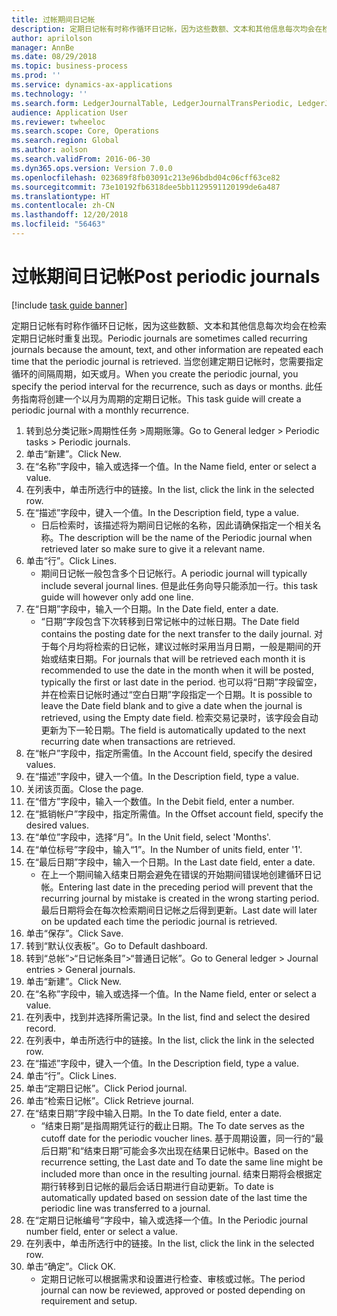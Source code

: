 ```yaml
---
title: 过帐期间日记帐
description: 定期日记帐有时称作循环日记帐，因为这些数额、文本和其他信息每次均会在检索定期日记帐时重复出现。
author: aprilolson
manager: AnnBe
ms.date: 08/29/2018
ms.topic: business-process
ms.prod: ''
ms.service: dynamics-ax-applications
ms.technology: ''
ms.search.form: LedgerJournalTable, LedgerJournalTransPeriodic, LedgerJournalTransDaily
audience: Application User
ms.reviewer: twheeloc
ms.search.scope: Core, Operations
ms.search.region: Global
ms.author: aolson
ms.search.validFrom: 2016-06-30
ms.dyn365.ops.version: Version 7.0.0
ms.openlocfilehash: 023689f8fb03091c213e96bdbd04c06cff63ce82
ms.sourcegitcommit: 73e10192fb6318dee5bb1129591120199de6a487
ms.translationtype: HT
ms.contentlocale: zh-CN
ms.lasthandoff: 12/20/2018
ms.locfileid: "56463"
---
```

# <a name="post-periodic-journals"></a><span data-ttu-id="e1c7e-103">过帐期间日记帐</span><span class="sxs-lookup"><span data-stu-id="e1c7e-103">Post periodic journals</span></span>

[!include [task guide banner](../../includes/task-guide-banner.md)]

<span data-ttu-id="e1c7e-104">定期日记帐有时称作循环日记帐，因为这些数额、文本和其他信息每次均会在检索定期日记帐时重复出现。</span><span class="sxs-lookup"><span data-stu-id="e1c7e-104">Periodic journals are sometimes called recurring journals because the amount, text, and other information are repeated each time that the periodic journal is retrieved.</span></span> <span data-ttu-id="e1c7e-105">当您创建定期日记帐时，您需要指定循环的间隔周期，如天或月。</span><span class="sxs-lookup"><span data-stu-id="e1c7e-105">When you create the periodic journal, you specify the period interval for the recurrence, such as days or months.</span></span> <span data-ttu-id="e1c7e-106">此任务指南将创建一个以月为周期的定期日记帐。</span><span class="sxs-lookup"><span data-stu-id="e1c7e-106">This task guide will create a periodic journal with a monthly recurrence.</span></span>



1. <span data-ttu-id="e1c7e-107">转到总分类记账>周期性任务 >周期账簿。</span><span class="sxs-lookup"><span data-stu-id="e1c7e-107">Go to General ledger > Periodic tasks > Periodic journals.</span></span>
2. <span data-ttu-id="e1c7e-108">单击“新建”。</span><span class="sxs-lookup"><span data-stu-id="e1c7e-108">Click New.</span></span>
3. <span data-ttu-id="e1c7e-109">在“名称”字段中，输入或选择一个值。</span><span class="sxs-lookup"><span data-stu-id="e1c7e-109">In the Name field, enter or select a value.</span></span>
4. <span data-ttu-id="e1c7e-110">在列表中，单击所选行中的链接。</span><span class="sxs-lookup"><span data-stu-id="e1c7e-110">In the list, click the link in the selected row.</span></span>
5. <span data-ttu-id="e1c7e-111">在“描述”字段中，键入一个值。</span><span class="sxs-lookup"><span data-stu-id="e1c7e-111">In the Description field, type a value.</span></span>
    * <span data-ttu-id="e1c7e-112">日后检索时，该描述将为期间日记帐的名称，因此请确保指定一个相关名称。</span><span class="sxs-lookup"><span data-stu-id="e1c7e-112">The description will be the name of the Periodic journal when retrieved later so make sure to give it a relevant name.</span></span>  
6. <span data-ttu-id="e1c7e-113">单击“行”。</span><span class="sxs-lookup"><span data-stu-id="e1c7e-113">Click Lines.</span></span>
    * <span data-ttu-id="e1c7e-114">期间日记帐一般包含多个日记帐行。</span><span class="sxs-lookup"><span data-stu-id="e1c7e-114">A periodic journal will typically include several journal lines.</span></span> <span data-ttu-id="e1c7e-115">但是此任务向导只能添加一行。</span><span class="sxs-lookup"><span data-stu-id="e1c7e-115">this task guide will however only add one line.</span></span>  
7. <span data-ttu-id="e1c7e-116">在“日期”字段中，输入一个日期。</span><span class="sxs-lookup"><span data-stu-id="e1c7e-116">In the Date field, enter a date.</span></span>
    * <span data-ttu-id="e1c7e-117">“日期”字段包含下次转移到日常记帐中的过帐日期。</span><span class="sxs-lookup"><span data-stu-id="e1c7e-117">The Date field contains the posting date for the next transfer to the daily journal.</span></span> <span data-ttu-id="e1c7e-118">对于每个月均将检索的日记帐，建议过帐时采用当月日期，一般是期间的开始或结束日期。</span><span class="sxs-lookup"><span data-stu-id="e1c7e-118">For journals that will be retrieved each month it is recommended to use the date in the month when it will be posted, typically the first or last date in the period.</span></span> <span data-ttu-id="e1c7e-119">也可以将“日期”字段留空，并在检索日记帐时通过“空白日期”字段指定一个日期。</span><span class="sxs-lookup"><span data-stu-id="e1c7e-119">It is possible to leave the Date field blank and to give a date when the journal is retrieved, using the Empty date field.</span></span>    <span data-ttu-id="e1c7e-120">检索交易记录时，该字段会自动更新为下一轮日期。</span><span class="sxs-lookup"><span data-stu-id="e1c7e-120">The field is automatically updated to the next recurring date when transactions are retrieved.</span></span>  
8. <span data-ttu-id="e1c7e-121">在“帐户”字段中，指定所需值。</span><span class="sxs-lookup"><span data-stu-id="e1c7e-121">In the Account field, specify the desired values.</span></span>
9. <span data-ttu-id="e1c7e-122">在“描述”字段中，键入一个值。</span><span class="sxs-lookup"><span data-stu-id="e1c7e-122">In the Description field, type a value.</span></span>
10. <span data-ttu-id="e1c7e-123">关闭该页面。</span><span class="sxs-lookup"><span data-stu-id="e1c7e-123">Close the page.</span></span>
11. <span data-ttu-id="e1c7e-124">在“借方”字段中，输入一个数值。</span><span class="sxs-lookup"><span data-stu-id="e1c7e-124">In the Debit field, enter a number.</span></span>
12. <span data-ttu-id="e1c7e-125">在“抵销帐户”字段中，指定所需值。</span><span class="sxs-lookup"><span data-stu-id="e1c7e-125">In the Offset account field, specify the desired values.</span></span>
13. <span data-ttu-id="e1c7e-126">在“单位”字段中，选择“月”。</span><span class="sxs-lookup"><span data-stu-id="e1c7e-126">In the Unit field, select 'Months'.</span></span>
14. <span data-ttu-id="e1c7e-127">在“单位标号”字段中，输入“1”。</span><span class="sxs-lookup"><span data-stu-id="e1c7e-127">In the Number of units field, enter '1'.</span></span>
15. <span data-ttu-id="e1c7e-128">在“最后日期”字段中，输入一个日期。</span><span class="sxs-lookup"><span data-stu-id="e1c7e-128">In the Last date field, enter a date.</span></span>
    * <span data-ttu-id="e1c7e-129">在上一个期间输入结束日期会避免在错误的开始期间错误地创建循环日记帐。</span><span class="sxs-lookup"><span data-stu-id="e1c7e-129">Entering last date in the preceding period will prevent that the recurring journal by mistake is created in the wrong starting period.</span></span> <span data-ttu-id="e1c7e-130">最后日期将会在每次检索期间日记帐之后得到更新。</span><span class="sxs-lookup"><span data-stu-id="e1c7e-130">Last date will later on be updated each time the periodic journal is retrieved.</span></span>  
16. <span data-ttu-id="e1c7e-131">单击“保存”。</span><span class="sxs-lookup"><span data-stu-id="e1c7e-131">Click Save.</span></span>
17. <span data-ttu-id="e1c7e-132">转到“默认仪表板”。</span><span class="sxs-lookup"><span data-stu-id="e1c7e-132">Go to Default dashboard.</span></span>
18. <span data-ttu-id="e1c7e-133">转到“总帐”>“日记帐条目”>“普通日记帐”。</span><span class="sxs-lookup"><span data-stu-id="e1c7e-133">Go to General ledger > Journal entries > General journals.</span></span>
19. <span data-ttu-id="e1c7e-134">单击“新建”。</span><span class="sxs-lookup"><span data-stu-id="e1c7e-134">Click New.</span></span>
20. <span data-ttu-id="e1c7e-135">在“名称”字段中，输入或选择一个值。</span><span class="sxs-lookup"><span data-stu-id="e1c7e-135">In the Name field, enter or select a value.</span></span>
21. <span data-ttu-id="e1c7e-136">在列表中，找到并选择所需记录。</span><span class="sxs-lookup"><span data-stu-id="e1c7e-136">In the list, find and select the desired record.</span></span>
22. <span data-ttu-id="e1c7e-137">在列表中，单击所选行中的链接。</span><span class="sxs-lookup"><span data-stu-id="e1c7e-137">In the list, click the link in the selected row.</span></span>
23. <span data-ttu-id="e1c7e-138">在“描述”字段中，键入一个值。</span><span class="sxs-lookup"><span data-stu-id="e1c7e-138">In the Description field, type a value.</span></span>
24. <span data-ttu-id="e1c7e-139">单击“行”。</span><span class="sxs-lookup"><span data-stu-id="e1c7e-139">Click Lines.</span></span>
25. <span data-ttu-id="e1c7e-140">单击“定期日记帐”。</span><span class="sxs-lookup"><span data-stu-id="e1c7e-140">Click Period journal.</span></span>
26. <span data-ttu-id="e1c7e-141">单击“检索日记帐”。</span><span class="sxs-lookup"><span data-stu-id="e1c7e-141">Click Retrieve journal.</span></span>
27. <span data-ttu-id="e1c7e-142">在“结束日期”字段中输入日期。</span><span class="sxs-lookup"><span data-stu-id="e1c7e-142">In the To date field, enter a date.</span></span>
    * <span data-ttu-id="e1c7e-143">“结束日期”是指周期凭证行的截止日期。</span><span class="sxs-lookup"><span data-stu-id="e1c7e-143">The To date serves as the cutoff date for the periodic voucher lines.</span></span> <span data-ttu-id="e1c7e-144">基于周期设置，同一行的“最后日期”和“结束日期”可能会多次出现在结果日记帐中。</span><span class="sxs-lookup"><span data-stu-id="e1c7e-144">Based on the recurrence setting, the Last date and To date the same line might be included more than once in the resulting journal.</span></span> <span data-ttu-id="e1c7e-145">结束日期将会根据定期行转移到日记帐的最后会话日期进行自动更新。</span><span class="sxs-lookup"><span data-stu-id="e1c7e-145">To date is automatically updated based on  session date of the last time the periodic line was transferred to a journal.</span></span>  
28. <span data-ttu-id="e1c7e-146">在“定期日记帐编号”字段中，输入或选择一个值。</span><span class="sxs-lookup"><span data-stu-id="e1c7e-146">In the Periodic journal number field, enter or select a value.</span></span>
29. <span data-ttu-id="e1c7e-147">在列表中，单击所选行中的链接。</span><span class="sxs-lookup"><span data-stu-id="e1c7e-147">In the list, click the link in the selected row.</span></span>
30. <span data-ttu-id="e1c7e-148">单击“确定”。</span><span class="sxs-lookup"><span data-stu-id="e1c7e-148">Click OK.</span></span>
    * <span data-ttu-id="e1c7e-149">定期日记帐可以根据需求和设置进行检查、审核或过帐。</span><span class="sxs-lookup"><span data-stu-id="e1c7e-149">The period journal can now be reviewed, approved or posted depending on requirement and setup.</span></span>  

